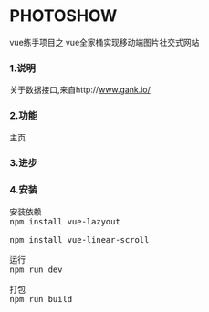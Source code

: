 # PHOTOSHOW
vue练手项目之 vue全家桶实现移动端图片社交式网站
### 1.说明
关于数据接口,来自http://www.gank.io/



### 2.功能
主页

### 3.进步

### 4.安装
<pre>
安装依赖
npm install vue-lazyout

npm install vue-linear-scroll

运行
npm run dev

打包
npm run build

</pre>

